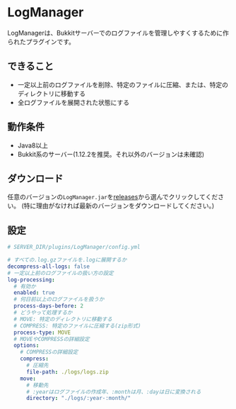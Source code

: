 # LogManager

LogManagerは、Bukkitサーバーでのログファイルを管理しやすくするために作られたプラグインです。

## できること

- 一定以上前のログファイルを削除、特定のファイルに圧縮、または、特定のディレクトリに移動する
- 全ログファイルを展開された状態にする

## 動作条件

- Java8以上
- Bukkit系のサーバー(1.12.2を推奨。それ以外のバージョンは未確認)

## ダウンロード

任意のバージョンの`LogManager.jar`を[releases](https://github.com/kuro46/LogManager/releases)から選んでクリックしてください。
(特に理由がなければ最新のバージョンをダウンロードしてください。)

## 設定

```yaml
# SERVER_DIR/plugins/LogManager/config.yml

# すべての.log.gzファイルを.logに展開するか
decompress-all-logs: false
# 一定以上前のログファイルの扱い方の設定
log-processing:
  # 有効か
  enabled: true
  # 何日前以上のログファイルを扱うか
  process-days-before: 2
  # どうやって処理するか
  # MOVE: 特定のディレクトリに移動する
  # COMPRESS: 特定のファイルに圧縮する(zip形式)
  process-type: MOVE
  # MOVEやCOMPRESSの詳細設定
  options:
    # COMPRESSの詳細設定
    compress:
      # 圧縮先
      file-path: ./logs/logs.zip
    move:
      # 移動先
      # :yearはログファイルの作成年、:monthは月、:dayは日に変換される
      directory: "./logs/:year-:month/"
```
